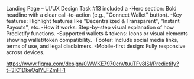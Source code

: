  Landing Page – UI/UX Design Task #13
included a 
-Hero section: Bold headline with a clear call-to-action (e.g., "Connect Wallet" button).
-Key features: Highlight features like "Decentralized & Transparent", "Instant Payouts", etc.
-How it works: Step-by-step visual explanation of how Predictify functions.
-Supported wallets & tokens: Icons or visual elements showing wallet/token compatibility.
-Footer: Include social media links, terms of use, and legal disclaimers.
-Mobile-first design: Fully responsive across devices.

https://www.figma.com/design/0WWKE7970cnVtuuTFv8lSI/Predictify?t=3IC1DkeOqIYLFZmH-1
